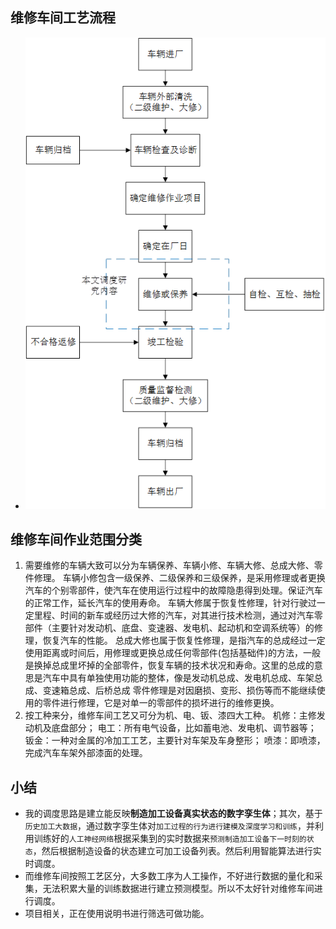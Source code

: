 
## 维修车间工艺流程
- ![](_v_images/20200318164051320_31792.png)
##  维修车间作业范围分类
1)	需要维修的车辆大致可以分为车辆保养、车辆小修、车辆大修、总成大修、零件修理。
车辆小修包含一级保养、二级保养和三级保养，是采用修理或者更换汽车的个别零部件，使汽车在使用运行过程中的故障隐患得到处理。保证汽车的正常工作，延长汽车的使用寿命。
车辆大修属于恢复性修理，针对行驶过一定里程、时间的新车或经历过大修的汽车，对其进行技术检测，通过对汽车零部件（主要针对发动机、底盘、变速器、发电机、起动机和空调系统等）的修理，恢复汽车的性能。
总成大修也属于恢复性修理，是指汽车的总成经过一定使用距离或时间后，用修理或更换总成任何零部件(包括基础件)的方法，一般是换掉总成里坏掉的全部零件，恢复车辆的技术状况和寿命。这里的总成的意思是汽车中具有单独使用功能的整体，像是发动机总成、发电机总成、车架总成、变速箱总成、后桥总成
零件修理是对因磨损、变形、损伤等而不能继续使用的零件进行修理，它是对单一的零部件的损坏进行的维修更换。
2)	按工种来分，维修车间工艺又可分为机、电、钣、漆四大工种。
机修：主修发动机及底盘部分；
电工：所有电气设备，比如蓄电池、发电机、调节器等；
钣金：一种对金属的冷加工工艺，主要针对车架及车身整形；
喷漆：即喷漆，完成汽车车架外部漆面的处理。

## 小结

- 我的调度思路是建立能反映**制造加工设备真实状态的数字孪生体**；其次，基于`历史加工大数据`，通过数字孪生体对`加工过程的行为进行建模及深度学习和训练`，并利用训练好的`人工神经网络`根据采集到的实时数据来`预测制造加工设备下一时刻的状态`，然后根据制造设备的状态建立可加工设备列表。然后利用智能算法进行实时调度。
- 而维修车间按照工艺区分，大多数工序为人工操作，不好进行数据的量化和采集，无法积累大量的训练数据进行建立预测模型。所以不太好针对维修车间进行调度。
- 项目相关，正在使用说明书进行筛选可做功能。


